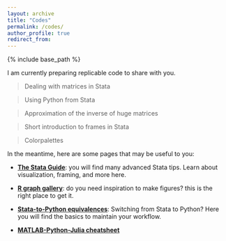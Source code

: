 ```yaml
---
layout: archive
title: "Codes"
permalink: /codes/
author_profile: true
redirect_from:
---
```


{% include base_path %}

I am currently preparing replicable code to share with you.

> Dealing with matrices in Stata

> Using Python from Stata

> Approximation of the inverse of huge matrices

> Short introduction to frames in Stata

> Colorpalettes

In the meantime, here are some pages that may be useful to you:

* [<b>The Stata Guide</b>](https://medium.com/the-stata-guide): you will find many advanced Stata tips. Learn about visualization, framing, and more here.

* [<b>R graph gallery</b>](https://r-graph-gallery.com/all-graphs.html): do you need inspiration to make figures? this is the right place to get it.

* [<b>Stata-to-Python equivalences</b>](https://www.danielmsullivan.com/pages/tutorial_stata_to_python.html#bysort): Switching from Stata to Python? Here you will find the basics to maintain your workflow.

* [<b>MATLAB-Python-Julia cheatsheet</b>](https://cheatsheets.quantecon.org/#dependencies-and-setup)
